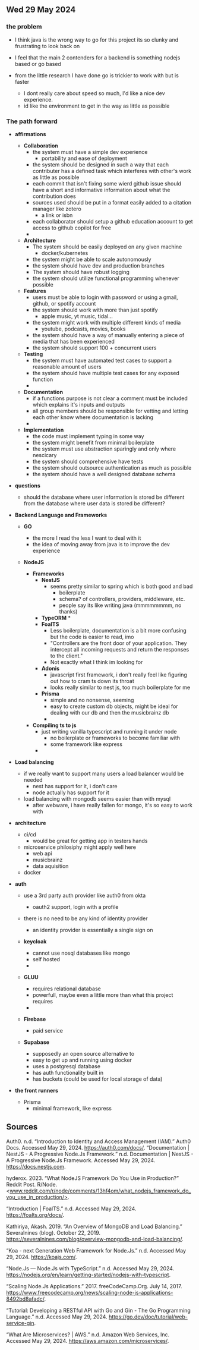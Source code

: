 ## Wed 29 May 2024

### the problem

* I think java is the wrong way to go for this project its so clunky and frustrating to look back on

* I feel that the main 2 contenders for a backend is something nodejs based or go based
* from the little research I have done go is trickier to work with but is faster
  * I dont really care about speed so much, I'd like a nice dev experience.
  * id like the environment to get in the way as little as possible

### The path forward

* **affirmations**
    * **Collaboration**
      * the system must have a simple dev experience
        * portability and ease of deployment
      * the system should be designed in such a way that each contributer has a defined task which interferes with other's work as little as possible
      * each commit that isn't fixing some wierd github issue should have a short and informative information about what the contribution does
      * sources used should be put in a format easily added to a citation manager like zotero
        * a link or isbn
      * each collaborator should setup a github education account to get access to github copilot for free
      * 
    * **Architecture**
      * The system should be easily deployed on any given machine
        * docker/kubernetes
      * the system might be able to scale autonomously
      * the system should have dev and production branches
      * The system should have robust logging
      * the system should utilize functional programming whenever possible
    * **Features**
      * users must be able to login with password or using a gmail, github, or spotify account
      * the system should work with more than just spotify
        * apple music, yt music, tidal...
      * the system might work with multiple different kinds of media
        * youtube, podcasts, movies, books
      * the system should have a way of manually entering a piece of media that has been experienced
      * the system should support 100 + concurrent users
    * **Testing**
      * the system must have automated test cases to support a reasonable amount of users
      * the system should  have multiple test cases for any exposed function
      * 
    * **Documentation**
      * if a functions purpose is not clear a comment must be included which explains it's inputs and outputs
      * all group members should be responsible for vetting and letting each other know where documentation is lacking
      * 
    * **Implementation**
      * the code must implement typing in some way
      * the system might benefit from minimal boilerplate
      * the system must use abstraction sparingly and only where nescicary
      * the system should comprehensive have tests
      * the system should outsource authentication as much as possible
      * the system should have a well designed database schema


* **questions**
  * should the database where user information is stored be different from the database where user data is stored be different?

* **Backend Language and Frameworks**
  * **GO**
    * the more I read the less I want to deal with it
    * the idea of moving away from java is to improve the dev experience

  * **NodeJS**
    * **Frameworks**
      * **NestJS**
        * seems pretty similar to spring which is both good and bad
          * boilerplate
          * schema? of controllers, providers, middleware, etc.
          * people say its like writing java (mmmmmmmm, no thanks)
      * **TypeORM**
        *
      * **FoalTS**
        * Less boilerplate, documentation is a bit more confusing but the code is easier to read, imo
        * "Controllers are the front door of your application. They intercept all incoming requests and return the responses to the client."
        * Not exactly what I think im looking for
      * **Adonis**
        * javascript first framework, i don't really feel like figuring out how to cram ts down its throat
        * looks really similar to nest js, too much boilerplate for me
      * **Prisma**
        * simple and no nonsense, seeming
        * easy to create custom db objects, might be ideal for dealing with our db and then the musicbrainz db
        *
    * **Compiling ts to js**
      * just writing vanilla typescript and running it under node
        * no boilerplate or frameworks to become familiar with
        * some framework like express
      * 
* **Load balancing**
  * if we really want to support many users a load balancer would be needed
    * nest has support for it, i don't care
    * node actually has support for it
  * load balancing with mongodb seems easier than with mysql
    * after webware, i have really fallen for mongo, it's so easy to work with

* **architecture**
  * ci/cd
    * would be great for getting app in testers hands
  * microservice philosiphy might apply well here
    * web api
    * musicbrainz
    * data aquisition
  * docker

* **auth**
  * use a 3rd party auth provider like auth0 from okta
    * oauth2 support, login with a profile
  * there is no need to be any kind of identity provider
    * an identity provider is essentially a single sign on
  * **keycloak**
    * cannot use nosql databases like mongo
    * self hosted
    * 
  * **GLUU**
    * requires relational database
    * powerfull, maybe even a little more than what this project requires
    *
  * **Firebase**

    * paid service
  * **Supabase**
    * supposedly an open source alternative to 
    * easy to get up and running using docker
    * uses a postgresql database
    * has auth functionality built in
    * has buckets (could be used for local storage of data)
* **the front runners**
  * Prisma
    * minimal framework, like express


## Sources

Auth0. n.d. “Introduction to Identity and Access Management (IAM).” Auth0 Docs. Accessed May 29, 2024. <https://auth0.com/docs/>.
“Documentation | NestJS - A Progressive Node.Js Framework.” n.d. Documentation | NestJS - A Progressive Node.Js Framework. Accessed May 29, 2024. <https://docs.nestjs.com>.

hyderox. 2023. “What NodeJS Framework Do You Use in Production?” Reddit Post. R/Node. <www.reddit.com/r/node/comments/13hf4om/what_nodejs_framework_do_you_use_in_production/>.

“Introduction | FoalTS.” n.d. Accessed May 29, 2024. <https://foalts.org/docs/>.

Kathiriya, Akash. 2019. “An Overview of MongoDB and Load Balancing.” Severalnines (blog). October 22, 2019. <https://severalnines.com/blog/overview-mongodb-and-load-balancing/>.

“Koa - next Generation Web Framework for Node.Js.” n.d. Accessed May 29, 2024. <https://koajs.com/>.

“Node.Js — Node.Js with TypeScript.” n.d. Accessed May 29, 2024. <https://nodejs.org/en/learn/getting-started/nodejs-with-typescript>.

“Scaling Node.Js Applications.” 2017. freeCodeCamp.Org. July 14, 2017. <https://www.freecodecamp.org/news/scaling-node-js-applications-8492bd8afadc/>.

“Tutorial: Developing a RESTful API with Go and Gin - The Go Programming Language.” n.d. Accessed May 29, 2024. <https://go.dev/doc/tutorial/web-service-gin>.

“What Are Microservices? | AWS.” n.d. Amazon Web Services, Inc. Accessed May 29, 2024. <https://aws.amazon.com/microservices/>.
